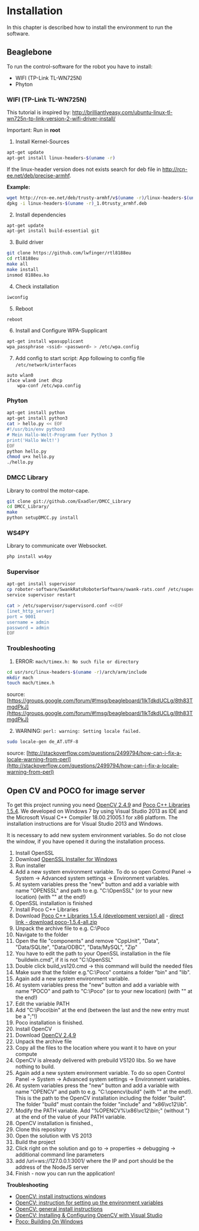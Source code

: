 
# Installation

In this chapter is described how to install the environment to run the software. 

## Beaglebone

To run the control-software for the robot you have to install:
 
* WIFI (TP-Link TL-WN725N)
* Phyton

### WIFI (TP-Link TL-WN725N)

This tutorial is inspired by: http://brilliantlyeasy.com/ubuntu-linux-tl-wn725n-tp-link-version-2-wifi-driver-install/

Important: Run in __root__

1. Install Kernel-Sources

```bash
apt-get update
apt-get install linux-headers-$(uname -r)
```

If the linux-header version does not exists search for deb file in http://rcn-ee.net/deb/precise-armhf.

__Example:__

```bash
wget http://rcn-ee.net/deb/trusty-armhf/v$(uname -r)/linux-headers-$(uname -r)_1.0trusty_armhf.deb
dpkg -i linux-headers-$(uname -r)_1.0trusty_armhf.deb
```

2. Install dependencies

```bash
apt-get update
apt-get install build-essential git 
```

3. Build driver

```bash
git clone https://github.com/lwfinger/rtl8188eu
cd rtl8188eu
make all
make install
insmod 8188eu.ko
```

4. Check installation

```bash
iwconfig
```

5. Reboot

```bash
reboot
```

6. Install and Configure WPA-Supplicant

```bash
apt-get install wpasupplicant
wpa_passphrase <ssid> <password> > /etc/wpa.config
```



7. Add config to start script: App following to config file `/etc/network/interfaces`

```
auto wlan0
iface wlan0 inet dhcp
    wpa-conf /etc/wpa.config
```

### Phyton

```bash
apt-get install python
apt-get install python3
cat > hello.py << EOF
#!/usr/bin/env python3
# Mein Hallo-Welt-Programm fuer Python 3
print('Hallo Welt!')
EOF
python hello.py
chmod u+x hello.py
./hello.py
```

### DMCC Library

Library to control the motor-cape.

```bash
git clone git://github.com/Exadler/DMCC_Library
cd DMCC_Library/
make
python setupDMCC.py install
```

### WS4PY

Library to communicate over Websocket.

```bash
php install ws4py
```

### Supervisor

```bash
apt-get install supervisor
cp roboter-software/SwankRatsRoboterSoftware/swank-rats.conf /etc/supervisor/conf.d
service supervisor restart

cat > /etc/supervisor/supervisord.conf <<EOF
[inet_http_server]
port = 9001
username = admin
password = admin
EOF
```

### Troubleshooting

1. ERROR: `mach/timex.h: No such file or directory`
```bash
cd usr/src/linux-headers-$(uname -r)/arch/arm/include
mkdir mach
touch mach/timex.h
```
source: [https://groups.google.com/forum/#!msg/beagleboard/1IkTdkdUCLg/8th83TmgdPkJ](https://groups.google.com/forum/#!msg/beagleboard/1IkTdkdUCLg/8th83TmgdPkJ)

2. WARNING: `perl: warning: Setting locale failed.`
```bash
sudo locale-gen de_AT.UTF-8
```
source: [http://stackoverflow.com/questions/2499794/how-can-i-fix-a-locale-warning-from-perl](http://stackoverflow.com/questions/2499794/how-can-i-fix-a-locale-warning-from-perl)

## Open CV and POCO for image server

To get this project running you need [OpenCV 2.4.9](http://opencv.org/) and [Poco C++ Libraries 1.5.4](http://pocoproject.org/). We developed on Windows 7 by using Visual Studio 2013 as IDE and the Microsoft Visual C++ Compiler 18.00.21005.1 for x86 platform. The installation instructions are for Visual Studio 2013 and Windows.

It is necessary to add new system environment variables. So do not close the window, if you have opened it during the installation process.

1. Install OpenSSL
  1. Download [OpenSSL Installer for Windows](https://slproweb.com/products/Win32OpenSSL.html)
  2. Run installer
  3. Add a new system environment variable. To do so open Control Panel -> System -> Advanced system settings -> Environment variables.
  4. At system variables press the "new" button and add a variable with name "OPENSSL" and path to e.g. "C:\OpenSSL\" (or to your new location) (with "\" at the end!)
  5. OpenSSL installation is finished
2. Install Poco C++ Libraries
  1. Download [Poco C++ Libraries 1.5.4 (development version) all](http://pocoproject.org/download/index.html) - [direct link - download poco-1.5.4-all.zip](http://pocoproject.org/releases/poco-1.5.4/)
  2. Unpack the archive file to e.g. C:\Poco
  3. Navigate to the folder
  4. Open the file "components" and remove "CppUnit", "Data", "Data/SQLite", "Data/ODBC", "Data/MySQL", "Zip"
  5. You have to edit the path to your OpenSSL installation in the file "buildwin.cmd", if it is not "C:\OpenSSL"
  6. Double click build_vs120.cmd -> this command will build the needed files
  7. Make sure that the folder e.g."C:\Poco" contains a folder "bin" and "lib".
  8. Again add a new system environment variable.
  9. At system variables press the "new" button and add a variable with name "POCO" and path to "C:\Poco\" (or to your new location) (with "\" at the end!)
  10. Edit the variable PATH
  11. Add "C:\Poco\bin" at the end (between the last and the new entry must be a ";"!)
  12. Poco installation is finished.
2. Install OpenCV
  1. Download [OpenCV 2.4.9](http://opencv.org/)
  2. Unpack the archive file
  3. Copy all the files to the location where you want it to have on your compute
  4. OpenCV is already delivered with prebuild VS120 libs. So we have nothing to build.
  5. Again add a new system environment variable. To do so open Control Panel -> System -> Advanced system settings -> Environment variables.
  6. At system variables press the "new" button and add a variable with name "OPENCV" and path to e.g. "C:\opencv\build\" (with "\" at the end!). This is the path to the OpenCV installation including the folder "build". The folder "build" must contain the folder "include" and "x86\vc12\lib".
  7. Modify the PATH variable. Add "%OPENCV%\x86\vc12\bin;" (without ") at the end of the value of your PATH variable.
  8. OpenCV installation is finished.,
3. Clone this repository
4. Open the solution with VS 2013
5. Build the project
6. Click right on the solution and go to -> properties -> debugging -> additional command line parameters
7. add /uri=ws://127.0.0.1:3001/ where the IP and port should be the address of the NodeJS server
6. Finish - now you can run the application!

__Troubleshooting__

 * [OpenCV: install instructions windows](http://docs.opencv.org/doc/tutorials/introduction/windows_install/windows_install.html#windows-installation)
 * [OpenCV: instruction for setting up the environment variables](http://docs.opencv.org/doc/tutorials/introduction/windows_install/windows_install.html#windowssetpathandenviromentvariable)
 * [OpenCV: general install instructions](http://docs.opencv.org/doc/tutorials/introduction/table_of_content_introduction/table_of_content_introduction.html)
 * [OpenCV: Installing & Configuring OpenCV with Visual Studio](http://opencv-srf.blogspot.co.at/2013/05/installing-configuring-opencv-with-vs.html)
 * [Poco: Building On Windows](http://pocoproject.org/docs/00200-GettingStarted.html#7)
